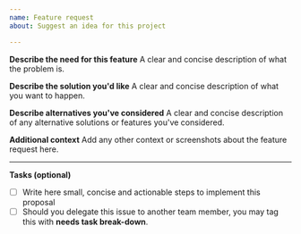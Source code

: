 ```yaml
---
name: Feature request
about: Suggest an idea for this project

---
```


**Describe the need for this feature**
A clear and concise description of what the problem is.

**Describe the solution you'd like**
A clear and concise description of what you want to happen.

**Describe alternatives you've considered**
A clear and concise description of any alternative solutions or features you've considered.

**Additional context**
Add any other context or screenshots about the feature request here.

---

**Tasks (optional)**
- [ ] Write here small, concise and actionable steps to implement this proposal
- [ ] Should you delegate this issue to another team member, you may tag this with **needs task break-down**.